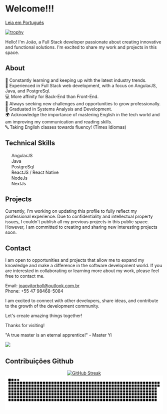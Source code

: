 # Welcome!!!

[Leia em Português](./README.md)

[![trophy](https://github-profile-trophy.vercel.app/?username=JoaoBoll&theme=onedark&title=Experience,Commits,Repositories&margin-w=15)](https://github.com/ryo-ma/github-profile-trophy)

Hello! I'm João, a Full Stack developer passionate about creating innovative and functional solutions. I'm excited to share my work and projects in this space.

## About

🌱 Constantly learning and keeping up with the latest industry trends.  
👯 Experienced in Full Stack web development, with a focus on AngularJS, Java, and PostgreSql.  
💻 More affinity for Back-End than Front-End.  
🚀 Always seeking new challenges and opportunities to grow professionally.  
📖 Graduated in Systems Analysis and Development.  
🌍 Acknowledge the importance of mastering English in the tech world and am improving my communication and reading skills.  
🔤 Taking English classes towards fluency! (Times Idiomas)

## Technical Skills

<img src="https://cdn.jsdelivr.net/gh/devicons/devicon/icons/angularjs/angularjs-original.svg" width="16" height="15"/> AngularJS  
<img src="https://cdn.jsdelivr.net/gh/devicons/devicon/icons/java/java-original.svg" width="16" height="15"/> Java  
<img src="https://cdn.jsdelivr.net/gh/devicons/devicon/icons/postgresql/postgresql-original.svg" width="16" height="15"/> PostgreSql  
<img src="https://cdn.jsdelivr.net/gh/devicons/devicon/icons/react/react-original.svg" width="16" height="15"/> ReactJS / React Native  
<img src="https://cdn.jsdelivr.net/gh/devicons/devicon/icons/nodejs/nodejs-original.svg" width="16" height="15"/> NodeJs  
<img src="https://cdn.jsdelivr.net/gh/devicons/devicon/icons/nextjs/nextjs-line.svg" width="16" height="15"/> NextJs

## Projects
Currently, I'm working on updating this profile to fully reflect my professional experience. Due to confidentiality and intellectual property issues, I couldn't publish all my previous projects in this public space. However, I am committed to creating and sharing new interesting projects soon.

## Contact
I am open to opportunities and projects that allow me to expand my knowledge and make a difference in the software development world. If you are interested in collaborating or learning more about my work, please feel free to contact me.

Email: joaovitorboll@outlook.com.br  
Phone: +55 47 98468-5084

I am excited to connect with other developers, share ideas, and contribute to the growth of the development community.

Let's create amazing things together!

Thanks for visiting!

"A true master is an eternal apprentice!" - Master Yi

<a href="https://www.linkedin.com/in/joão-vitor-boll-87b34859/" target="_blank"><img src="https://img.shields.io/badge/-LinkedIn-%230077B5?style=for-the-badge&logo=linkedin&logoColor=white" target="_blank"></a>

## Contribuições Github
<center>
    <a href="https://git.io/streak-stats"><img src="https://streak-stats.demolab.com?user=JoaoBoll&theme=dark&border_radius=15&date_format=M%20j%5B%2C%20Y%5D&exclude_days=Sun%2CSat&card_width=650&locale=en" alt="GitHub Streak" /></a>
    <picture>
        <source media="(prefers-color-scheme: dark)" srcset="https://raw.githubusercontent.com/JoaoBoll/README/output/github-contribution-grid-snake-dark.svg">
        <source media="(prefers-color-scheme: light)" srcset="https://raw.githubusercontent.com/JoaoBoll/README/output/github-contribution-grid-snake.svg">
        <img alt="GitHub contribution grid snake" src="https://raw.githubusercontent.com/JoaoBoll/README/output/github-contribution-grid-snake.svg">
    </picture>
</center>
